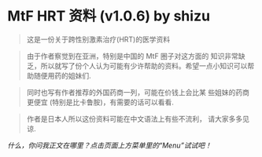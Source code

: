 # MtF HRT 资料 (v1.0.6) by shizu

> 这是一份关于跨性别激素治疗(HRT)的医学资料

> 由于作者察觉到在亚洲，特别是中国的 MtF 圈子对这方面的 知识非常缺乏，所以就写了份个人认为可能有少许帮助的资料。希望一点小知识可以帮助随便用药的姐妹们.

> 同时也写有作者推荐的外国药商一列，可能在价钱上会比某 些姐妹的药商更便宜 (特别是比卡鲁胺)，有需要的话可以看看.

> 作者是日本人所以这份资料可能在中文语法上有些不流利， 请大家多多见谅.

*什么，你问我正文在哪里？点击页面上方菜单里的“Menu”试试吧！*